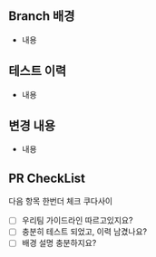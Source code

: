 ## Branch 배경
- 내용

## 테스트 이력
- 내용

## 변경 내용
- 내용

## PR CheckList
다음 항목 한번더 체크 쿠다사이

- [ ] 우리팀 가이드라인 따르고있지요?
- [ ] 충분히 테스트 되었고, 이력 남겼나요?
- [ ] 배경 설명 충분하지요?
